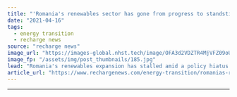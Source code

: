 ```yaml
---
title: "'Romania's renewables sector has gone from progress to standstill'"
date: "2021-04-16"
tags: 
  - energy transition
  - recharge news
source: "recharge news"
image_url: "https://images-global.nhst.tech/image/OFA3d2VDZTR4MjVFZ09oUGlKckkyS3JLdG45QjRrVGtwTlBZTXoybFQ5ND0=/nhst/binary/f436db1bb25bbaba9c82c58f033f2f47"
image_fp: "/assets/img/post_thumbnails/185.jpg"
lead: "Romania's renewables expansion has stalled amid a policy hiatus and a new regulatory framework fit to channel EU post-Covid funds to the sector is needed, writes Laura Nazare"
article_url: "https://www.rechargenews.com/energy-transition/romanias-renewables-sector-has-gone-from-progress-to-standstill/2-1-996436"
---
```


---
